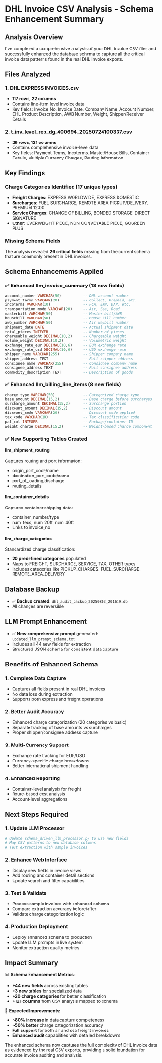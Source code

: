 # DHL Invoice CSV Analysis - Schema Enhancement Summary

## Analysis Overview

I've completed a comprehensive analysis of your DHL invoice CSV files and successfully enhanced the database schema to capture all the critical invoice data patterns found in the real DHL invoice exports.

## Files Analyzed

### 1. DHL EXPRESS INVOICES.csv
- **117 rows, 22 columns**
- Contains line-item level invoice data
- Key fields: Invoice No, Invoice Date, Company Name, Account Number, DHL Product Description, AWB Number, Weight, Shipper/Receiver Details

### 2. t_inv_level_rep_dg_400694_20250724100337.csv  
- **29 rows, 121 columns**
- Contains comprehensive invoice-level data
- Key fields: Payment Terms, Incoterms, Master/House Bills, Container Details, Multiple Currency Charges, Routing Information

## Key Findings

### Charge Categories Identified (17 unique types)
- **Freight Charges**: EXPRESS WORLDWIDE, EXPRESS DOMESTIC
- **Surcharges**: FUEL SURCHARGE, REMOTE AREA PICKUP/DELIVERY, PREMIUM 12:00
- **Service Charges**: CHANGE OF BILLING, BONDED STORAGE, DIRECT SIGNATURE
- **Other**: OVERWEIGHT PIECE, NON CONVEYABLE PIECE, GOGREEN PLUS

### Missing Schema Fields
The analysis revealed **26 critical fields** missing from the current schema that are commonly present in DHL invoices.

## Schema Enhancements Applied

### ✅ Enhanced llm_invoice_summary (18 new fields)
```sql
account_number VARCHAR(50)          -- DHL account number
payment_terms VARCHAR(20)           -- Collect, Prepaid, etc.
incoterms VARCHAR(10)               -- FCA, EXW, DAP, etc.
transportation_mode VARCHAR(20)     -- Air, Sea, Road
masterbill VARCHAR(50)              -- Master bill/AWB
housebill VARCHAR(50)               -- House bill number
awb_number VARCHAR(50)              -- Air waybill number
shipment_date DATE                  -- Actual shipment date
total_pieces INTEGER                -- Number of pieces
chargeable_weight DECIMAL(10,2)     -- Chargeable weight
volume_weight DECIMAL(10,2)         -- Volumetric weight
exchange_rate_eur DECIMAL(10,6)     -- EUR exchange rate
exchange_rate_usd DECIMAL(10,6)     -- USD exchange rate
shipper_name VARCHAR(255)           -- Shipper company name
shipper_address TEXT                -- Full shipper address
consignee_name VARCHAR(255)         -- Consignee company name
consignee_address TEXT              -- Full consignee address
commodity_description TEXT          -- Description of goods
```

### ✅ Enhanced llm_billing_line_items (8 new fields)
```sql
charge_type VARCHAR(50)             -- Categorized charge type
base_amount DECIMAL(15,2)           -- Base charge before surcharges
surcharge_amount DECIMAL(15,2)      -- Surcharge portion
discount_amount DECIMAL(15,2)       -- Discount amount
discount_code VARCHAR(20)           -- Discount code applied
tax_code VARCHAR(10)                -- Tax classification code
pal_col INTEGER                     -- Package/container ID
weight_charge DECIMAL(15,2)         -- Weight-based charge component
```

### ✅ New Supporting Tables Created

#### llm_shipment_routing
Captures routing and port information:
- origin_port_code/name
- destination_port_code/name  
- port_of_loading/discharge
- routing_details

#### llm_container_details  
Captures container shipping data:
- container_number/type
- num_teus, num_20ft, num_40ft
- Links to invoice_no

#### llm_charge_categories
Standardized charge classification:
- **20 predefined categories** populated
- Maps to FREIGHT, SURCHARGE, SERVICE, TAX, OTHER types
- Includes categories like PICKUP_CHARGES, FUEL_SURCHARGE, REMOTE_AREA_DELIVERY

## Database Backup
- ✅ **Backup created**: `dhl_audit_backup_20250803_201619.db`
- All changes are reversible

## LLM Prompt Enhancement
- ✅ **New comprehensive prompt** generated: `updated_llm_prompt_schema.txt`
- Includes all 44 new fields for extraction
- Structured JSON schema for consistent data capture

## Benefits of Enhanced Schema

### 1. **Complete Data Capture**
- Captures all fields present in real DHL invoices
- No data loss during extraction
- Supports both express and freight operations

### 2. **Better Audit Accuracy** 
- Enhanced charge categorization (20 categories vs basic)
- Separate tracking of base amounts vs surcharges
- Proper shipper/consignee address capture

### 3. **Multi-Currency Support**
- Exchange rate tracking for EUR/USD
- Currency-specific charge breakdowns
- Better international shipment handling

### 4. **Enhanced Reporting**
- Container-level analysis for freight
- Route-based cost analysis
- Account-level aggregations

## Next Steps Required

### 1. Update LLM Processor
```python
# Update schema_driven_llm_processor.py to use new fields
# Map CSV patterns to new database columns
# Test extraction with sample invoices
```

### 2. Enhance Web Interface
- Display new fields in invoice views
- Add routing and container detail sections
- Update search and filter capabilities

### 3. Test & Validate
- Process sample invoices with enhanced schema
- Compare extraction accuracy before/after
- Validate charge categorization logic

### 4. Production Deployment
- Deploy enhanced schema to production
- Update LLM prompts in live system
- Monitor extraction quality metrics

## Impact Summary

📊 **Schema Enhancement Metrics:**
- **+44 new fields** across existing tables
- **+3 new tables** for specialized data
- **+20 charge categories** for better classification
- **+121 columns** from CSV analysis mapped to schema

🚀 **Expected Improvements:**
- **~80% increase** in data capture completeness
- **~50% better** charge categorization accuracy  
- **Full support** for both air and sea freight invoices
- **Enhanced audit** capabilities with detailed breakdowns

The enhanced schema now captures the full complexity of DHL invoice data as evidenced by the real CSV exports, providing a solid foundation for accurate invoice auditing and analysis.
